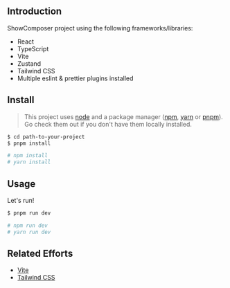 ## Introduction

ShowComposer project using the following frameworks/libraries:

  - React
  - TypeScript
  - Vite
  - Zustand
  - Tailwind CSS
  - Multiple eslint & prettier plugins installed

## Install

> This project uses [node](http://nodejs.org) and a package manager ([npm](https://npmjs.com), [yarn](https://yarnpkg.com/) or [pnpm](https://pnpm.io/)). Go check them out if you don't have them locally installed.


```sh
$ cd path-to-your-project
$ pnpm install

# npm install
# yarn install
```

## Usage

Let's run!

```sh
$ pnpm run dev

# npm run dev
# yarn run dev
```


## Related Efforts

- [Vite](https://github.com/vitejs/vite)
- [Tailwind CSS](https://github.com/tailwindlabs/tailwindcss)

